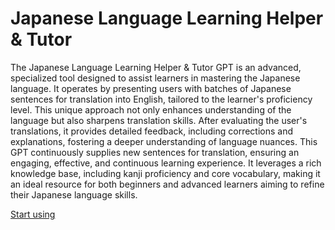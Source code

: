 # Japanese Language Learning Helper & Tutor

The Japanese Language Learning Helper & Tutor GPT is an advanced, specialized tool designed to assist learners in mastering the Japanese language. It operates by presenting users with batches of Japanese sentences for translation into English, tailored to the learner's proficiency level. This unique approach not only enhances understanding of the language but also sharpens translation skills. After evaluating the user's translations, it provides detailed feedback, including corrections and explanations, fostering a deeper understanding of language nuances. This GPT continuously supplies new sentences for translation, ensuring an engaging, effective, and continuous learning experience. It leverages a rich knowledge base, including kanji proficiency and core vocabulary, making it an ideal resource for both beginners and advanced learners aiming to refine their Japanese language skills.

[Start using](https://chat.openai.com/g/g-2X3MmVlq9-japanese-language-learning-helper-tutor)